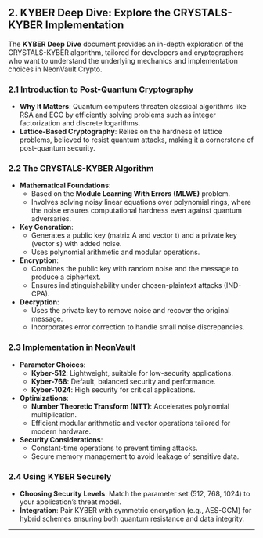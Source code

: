 ## 2. KYBER Deep Dive: Explore the CRYSTALS-KYBER Implementation

The **KYBER Deep Dive** document provides an in-depth exploration of the CRYSTALS-KYBER algorithm, tailored for developers and cryptographers who want to understand the underlying mechanics and implementation choices in NeonVault Crypto.

### 2.1 Introduction to Post-Quantum Cryptography
- **Why It Matters**: Quantum computers threaten classical algorithms like RSA and ECC by efficiently solving problems such as integer factorization and discrete logarithms.
- **Lattice-Based Cryptography**: Relies on the hardness of lattice problems, believed to resist quantum attacks, making it a cornerstone of post-quantum security.

### 2.2 The CRYSTALS-KYBER Algorithm
- **Mathematical Foundations**:
  - Based on the **Module Learning With Errors (MLWE)** problem.
  - Involves solving noisy linear equations over polynomial rings, where the noise ensures computational hardness even against quantum adversaries.
- **Key Generation**:
  - Generates a public key (matrix A and vector t) and a private key (vector s) with added noise.
  - Uses polynomial arithmetic and modular operations.
- **Encryption**:
  - Combines the public key with random noise and the message to produce a ciphertext.
  - Ensures indistinguishability under chosen-plaintext attacks (IND-CPA).
- **Decryption**:
  - Uses the private key to remove noise and recover the original message.
  - Incorporates error correction to handle small noise discrepancies.

### 2.3 Implementation in NeonVault
- **Parameter Choices**:
  - **Kyber-512**: Lightweight, suitable for low-security applications.
  - **Kyber-768**: Default, balanced security and performance.
  - **Kyber-1024**: High security for critical applications.
- **Optimizations**:
  - **Number Theoretic Transform (NTT)**: Accelerates polynomial multiplication.
  - Efficient modular arithmetic and vector operations tailored for modern hardware.
- **Security Considerations**:
  - Constant-time operations to prevent timing attacks.
  - Secure memory management to avoid leakage of sensitive data.

### 2.4 Using KYBER Securely
- **Choosing Security Levels**: Match the parameter set (512, 768, 1024) to your application’s threat model.
- **Integration**: Pair KYBER with symmetric encryption (e.g., AES-GCM) for hybrid schemes ensuring both quantum resistance and data integrity.

---
